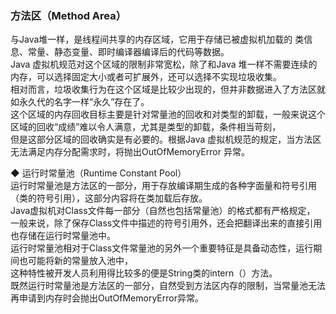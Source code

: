 ### 方法区（Method Area）  
与Java堆一样，是线程间共享的内存区域，它用于存储已被虚拟机加载的 类信息、常量、静态变量、即时编译器编译后的代码等数据。  
Java 虚拟机规范对这个区域的限制非常宽松，除了和Java 堆一样不需要连续的内存，可以选择固定大小或者可扩展外，还可以选择不实现垃圾收集。  
相对而言，垃圾收集行为在这个区域是比较少出现的，但并非数据进入了方法区就如永久代的名字一样“永久”存在了。  
这个区域的内存回收目标主要是针对常量池的回收和对类型的卸载，一般来说这个区域的回收“成绩”难以令人满意，尤其是类型的卸载，条件相当苛刻，  
但是这部分区域的回收确实是有必要的。根据Java 虚拟机规范的规定，当方法区无法满足内存分配需求时，将抛出OutOfMemoryError 异常。  

◆ 运行时常量池（Runtime Constant Pool）  
运行时常量池是方法区的一部分，用于存放编译期生成的各种字面量和符号引用（类的符号引用），这部分内容将在类加载后存放。  
Java虚拟机对Class文件每一部分（自然也包括常量池）的格式都有严格规定，  
一般来说，除了保存Class文件中描述的符号引用外，还会把翻译出来的直接引用也存储在运行时常量池中。  
运行时常量池相对于Class文件常量池的另外一个重要特征是具备动态性，运行期间也可能将新的常量放入池中，  
这种特性被开发人员利用得比较多的便是String类的intern（）方法。  
既然运行时常量池是方法区的一部分，自然受到方法区内存的限制，当常量池无法再申请到内存时会抛出OutOfMemoryError异常。  


